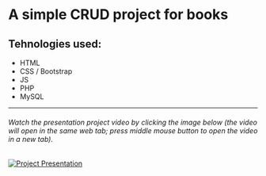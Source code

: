 # A simple CRUD project for books

## Tehnologies used:

* HTML
* CSS / Bootstrap
* JS
* PHP 
* MySQL
---

###### Watch the presentation project video by clicking the image below (the video will open in the same web tab; press middle mouse button to open the video in a new tab).


[![Project Presentation](http://img.youtube.com/vi/wCKesBAna80/0.jpg)](http://www.youtube.com/watch?v=wCKesBAna80)
